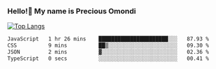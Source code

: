 ### Hello!👋 My name is Precious Omondi 

[![Top Langs](https://github-readme-stats.vercel.app/api/top-langs/?username=Presho99&langs_count=8&theme=dark)](https://github.com/Presho99/github-readme-stats)



<!--START_SECTION:waka-->

```txt
JavaScript   1 hr 26 mins    ██████████████████████░░░   87.93 %
CSS          9 mins          ██▒░░░░░░░░░░░░░░░░░░░░░░   09.30 %
JSON         2 mins          ▓░░░░░░░░░░░░░░░░░░░░░░░░   02.36 %
TypeScript   0 secs          ░░░░░░░░░░░░░░░░░░░░░░░░░   00.41 %
```

<!--END_SECTION:waka-->

